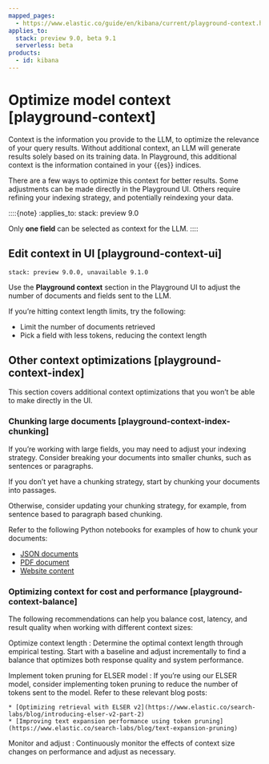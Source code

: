 ```yaml
---
mapped_pages:
  - https://www.elastic.co/guide/en/kibana/current/playground-context.html
applies_to:
  stack: preview 9.0, beta 9.1
  serverless: beta
products:
  - id: kibana
---
```


# Optimize model context [playground-context]

Context is the information you provide to the LLM, to optimize the relevance of your query results. Without additional context, an LLM will generate results solely based on its training data. In Playground, this additional context is the information contained in your {{es}} indices.

There are a few ways to optimize this context for better results. Some adjustments can be made directly in the Playground UI. Others require refining your indexing strategy, and potentially reindexing your data.

::::{note} 
:applies_to: stack: preview 9.0 

Only **one field** can be selected as context for the LLM.
::::



## Edit context in UI [playground-context-ui]
```{applies_to}
stack: preview 9.0.0, unavailable 9.1.0
```

Use the **Playground context** section in the Playground UI to adjust the number of documents and fields sent to the LLM.

If you’re hitting context length limits, try the following:

* Limit the number of documents retrieved
* Pick a field with less tokens, reducing the context length


## Other context optimizations [playground-context-index] 

This section covers additional context optimizations that you won’t be able to make directly in the UI.


### Chunking large documents [playground-context-index-chunking] 

If you’re working with large fields, you may need to adjust your indexing strategy. Consider breaking your documents into smaller chunks, such as sentences or paragraphs.

If you don’t yet have a chunking strategy, start by chunking your documents into passages.

Otherwise, consider updating your chunking strategy, for example, from sentence based to paragraph based chunking.

Refer to the following Python notebooks for examples of how to chunk your documents:

* [JSON documents](https://github.com/elastic/elasticsearch-labs/tree/main/notebooks/ingestion-and-chunking/json-chunking-ingest.ipynb)
* [PDF document](https://github.com/elastic/elasticsearch-labs/tree/main/notebooks/ingestion-and-chunking/pdf-chunking-ingest.ipynb)
* [Website content](https://github.com/elastic/elasticsearch-labs/tree/main/notebooks/ingestion-and-chunking/website-chunking-ingest.ipynb)


### Optimizing context for cost and performance [playground-context-balance] 

The following recommendations can help you balance cost, latency, and result quality when working with different context sizes:

Optimize context length
:   Determine the optimal context length through empirical testing. Start with a baseline and adjust incrementally to find a balance that optimizes both response quality and system performance.

Implement token pruning for ELSER model
:   If you’re using our ELSER model, consider implementing token pruning to reduce the number of tokens sent to the model. Refer to these relevant blog posts:

    * [Optimizing retrieval with ELSER v2](https://www.elastic.co/search-labs/blog/introducing-elser-v2-part-2)
    * [Improving text expansion performance using token pruning](https://www.elastic.co/search-labs/blog/text-expansion-pruning)

Monitor and adjust
:   Continuously monitor the effects of context size changes on performance and adjust as necessary.

